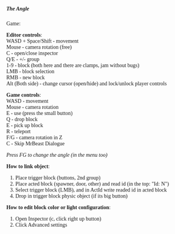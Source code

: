 <div style="font-family: 'Consolas';">
<h5>The Angle</h5> Game:

<b>Editor controls</b>:<br>
WASD + Space/Shift - movement<br>
Mouse - camera rotation (free)<br>
C - open/close inspector<br>
Q/E - +/- group<br>
1-9 - block (both here and there are clamps, jam without bugs)<br>
LMB - block selection<br>
RMB - new block<br>
Alt (Both side) - change cursor (open/hide) and lock/unlock player controls<br>

<b>Game controls</b>:<br>
WASD - movement<br>
Mouse - camera rotation<br>
E - use (press the small button)<br>
Q - drop block<br>
E - pick up block<br>
R - teleport<br>
F/G - camera rotation in Z<br>
C - Skip MrBeast Dialogue<br>

<i>Press FG to change the angle (in the menu too)</i><br>

<b>How to link object</b>:
1. Place trigger block (buttons, 2nd group)
2. Place acted block (spawner, door, other) and read id (in the top: "Id: N")
3. Select trigger block (LMB), and in ActId write readed id in acted block
4. Drop in trigger block physic object (if its big button)

<b>How to edit block color or light configuration</b>:
1. Open Inspector (c, click right up button)
2. Click Advanced settings
</div>